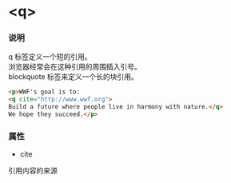 # &lt;q&gt;

### 说明
q 标签定义一个短的引用。  
浏览器经常会在这种引用的周围插入引号。  
 blockquote 标签来定义一个长的块引用。

```html
<p>WWF's goal is to:
<q cite="http://www.wwf.org">
Build a future where people live in harmony with nature.</q>
We hope they succeed.</p>
```

### 属性
- cite

引用内容的来源
